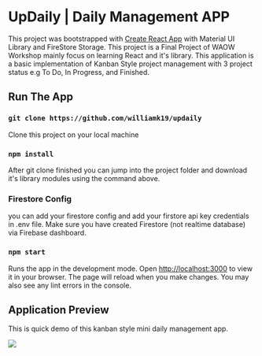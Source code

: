 # UpDaily | Daily Management APP

This project was bootstrapped with [Create React App](https://github.com/facebook/create-react-app) with Material UI Library and FireStore Storage. This project is a Final Project of WAOW Workshop mainly focus on learning React and it's library. This application is a basic implementation of Kanban Style project management with 3 project status e.g To Do, In Progress, and Finished.

## Run The App
### `git clone https://github.com/williamk19/updaily`

Clone this project on your local machine

### `npm install`

After git clone finished you can jump into the project folder and download it's library modules using the command above.

### Firestore Config
you can add your firestore config and add your firstore api key credentials in .env file. Make sure you have created Firestore (not realtime database) via Firebase dashboard.

### `npm start`

Runs the app in the development mode.
Open [http://localhost:3000](http://localhost:3000) to view it in your browser.
The page will reload when you make changes.
You may also see any lint errors in the console.

## Application Preview
This is quick demo of this kanban style mini daily management app.

<img src="public/0330-min.gif" width="" height=""/>